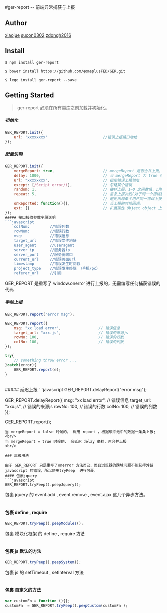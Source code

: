 #ger-report   -- 前端异常捕获与上报


## Author
[xiaojue](https://github.com/xiaojue) [sucon0302](https://github.com/sucon0302) [zdongh2016](https://github.com/zdongh2016)

## Install

```shell
$ npm install ger-report
```
```shell
$ bower install https://github.com/gomeplusFED/GER.git
```
```shell
$ lego install ger-report --save
```

## Getting Started
> ger-report 必须在所有类库之前加载并初始化。


##### 初始化
```javascript
GER_REPORT.init({
  	url: 'xxxxxxxx'                       	//错误上报接口地址
});
```
##### 配置说明
```javascript
GER_REPORT.init({
  	mergeReport: true,                    	// mergeReport 是否合并上报， false 关闭， true 启动（默认）
  	delay: 1000,                          	// 当 mergeReport 为 true 可用，延迟多少毫秒，合并缓冲区中的上报（默认）
  	url: "xxxxxxxx",         				// 指定错误上报地址
  	except: [/Script error/i],            	// 忽略某个错误
  	random: 1,                            	// 抽样上报，1~0 之间数值，1为100%上报（默认 1）
  	repeat: 5,                            	// 重复上报次数(对于同一个错误超过多少次不上报)
                                        	// 避免出现单个用户同一错误上报过多的情况
  	onReported: function(){},     			// 当上报的时候回调。
  	ext: {}                               	// 扩展属性 Object object 上传一些非常规参数
});
##### 接口接收参数字段说明
```javascript
	colNum:  		//错误列数
	rowNum:  		//错误行数
	msg: 			//错误信息
	target_url  	//错误文件地址
	user_agent 	 	//useragent
	server_ip		//服务器ip
	server_port 	//服务器端口
	current_url  	//错误页面url
	timestamp    	//错误发生时间戳
	project_type 	//错误发生终端 （手机/pc）
	referer_url  	//引用
```
GER_REPORT 是重写了 window.onerror 进行上报的，无需编写任何捕获错误的代码
<br/>
#####  手动上报
```javascript
GER_REPORT.report("error msg");

GER_REPORT.report({
  	msg: "xx load error",                 // 错误信息
  	target_url: "xxx.js",                 // 错误的来源js
  	rowNo: 100,                           // 错误的行数
  	colNo: 100,                           // 错误的列数
});

try{
    // something throw error ...
}catch(error){
    GER_REPORT.report(e);
}
```
<br/>
#####  延迟上报
```javascript
GER_REPORT.delayReport("error msg");

GER_REPORT.delayReport({
  	msg: "xx load error",                // 错误信息
  	target_url: "xxx.js",                // 错误的来源js
  	rowNo: 100,                          // 错误的行数
 	colNo: 100,                          // 错误的列数
});

GER_REPORT.report();

```
当 mergeReport = false 时候的， 调用 report ，根据缓冲池中的数据一条条上报;<br/>
当 mergeReport = true 时候的， 会延迟 delay 毫秒，再合并上报
<br/>

### 高级用法

由于 GER_REPORT 只是重写了onerror 方法而已，而且浏览器的跨域问题不能获得外链 javascript 的错误，所以使用tryPeep  进行包裹。
#### 包裹jquery
```javascript
GER_REPORT.tryPeep().peepJquery();
```
包裹 jquery 的 event.add , event.remove , event.ajax 这几个异步方法。
<br/>
<br/>
#### 包裹 define , require
```javascript
GER_REPORT.tryPeep().peepModules();
```
包裹 模块化框架 的 define , require 方法
<br/>
<br/>
#### 包裹  js 默认的方法
```javascript
GER_REPORT.tryPeep().peepSystem();
```
包裹 js 的 setTimeout , setInterval 方法
<br/>
<br/>
#### 包裹 自定义的方法
```javascript
var customFn = function (){};
customFn  = GER_REPORT.tryPeep().peepCustom(customFn );



